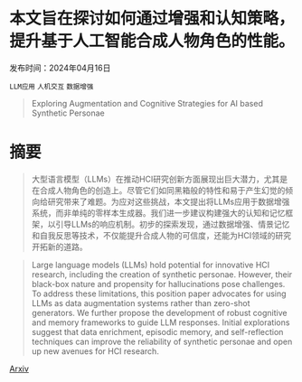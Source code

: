 # 本文旨在探讨如何通过增强和认知策略，提升基于人工智能合成人物角色的性能。

发布时间：2024年04月16日

`LLM应用` `人机交互` `数据增强`

> Exploring Augmentation and Cognitive Strategies for AI based Synthetic Personae

# 摘要

> 大型语言模型（LLMs）在推动HCI研究创新方面展现出巨大潜力，尤其是在合成人物角色的创造上。尽管它们如同黑箱般的特性和易于产生幻觉的倾向给研究带来了难题。为应对这些挑战，本文提出将LLMs应用于数据增强系统，而非单纯的零样本生成器。我们进一步建议构建强大的认知和记忆框架，以引导LLMs的响应机制。初步的探索发现，通过数据增强、情景记忆和自我反思等技术，不仅能提升合成人物的可信度，还能为HCI领域的研究开拓新的道路。

> Large language models (LLMs) hold potential for innovative HCI research, including the creation of synthetic personae. However, their black-box nature and propensity for hallucinations pose challenges. To address these limitations, this position paper advocates for using LLMs as data augmentation systems rather than zero-shot generators. We further propose the development of robust cognitive and memory frameworks to guide LLM responses. Initial explorations suggest that data enrichment, episodic memory, and self-reflection techniques can improve the reliability of synthetic personae and open up new avenues for HCI research.

[Arxiv](https://arxiv.org/abs/2404.10890)